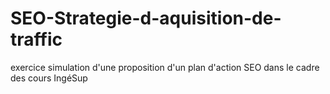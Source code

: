 # SEO-Strategie-d-aquisition-de-traffic
exercice simulation d'une proposition d'un plan d'action SEO dans le cadre des cours IngéSup
